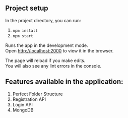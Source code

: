 ## Project setup

In the project directory, you can run:
1. ``` npm install ```
2. ```npm start```

Runs the app in the development mode.\
Open [http://localhost:2000](http://localhost:2000) to view it in the browser.

The page will reload if you make edits.\
You will also see any lint errors in the console.


## Features available in the application:
1. Perfect Folder Structure
2. Registration API
3. Login API
4. MongoDB


